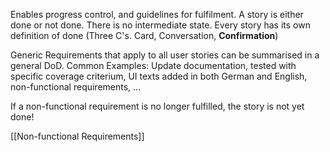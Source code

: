 Enables progress control, and guidelines for fulfilment.
A story is either done or not done. There is no intermediate state.
Every story has its own definition of done (Three C's. Card, Conversation, **Confirmation**)

Generic Requirements that apply to all user stories can be summarised in a general DoD.
Common Examples: Update documentation, tested with specific coverage criterium, UI texts added in both German and English, non-functional requirements, …

If a non-functional requirement is no longer fulfilled, the story is not yet done!

[[Non-functional Requirements]]
